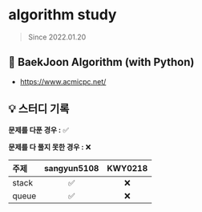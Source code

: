 # algorithm study

> Since 2022.01.20

## 📘 BaekJoon Algorithm (with Python)

- https://www.acmicpc.net/


## 💡 스터디 기록

**문제를 다푼 경우 :** ✅ 

**문제를 다 풀지 못한 경우 :** ❌

| 주제     |         sangyun5108         |         	KWY0218         |
| :------- | :-------------------------: | :---------------------: | 
| stack | ✅ | ❌ | 
| queue | ✅ | ❌ | 


